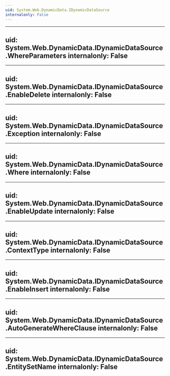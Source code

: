 ```yaml
---
uid: System.Web.DynamicData.IDynamicDataSource
internalonly: False
---
```


---
uid: System.Web.DynamicData.IDynamicDataSource.WhereParameters
internalonly: False
---

---
uid: System.Web.DynamicData.IDynamicDataSource.EnableDelete
internalonly: False
---

---
uid: System.Web.DynamicData.IDynamicDataSource.Exception
internalonly: False
---

---
uid: System.Web.DynamicData.IDynamicDataSource.Where
internalonly: False
---

---
uid: System.Web.DynamicData.IDynamicDataSource.EnableUpdate
internalonly: False
---

---
uid: System.Web.DynamicData.IDynamicDataSource.ContextType
internalonly: False
---

---
uid: System.Web.DynamicData.IDynamicDataSource.EnableInsert
internalonly: False
---

---
uid: System.Web.DynamicData.IDynamicDataSource.AutoGenerateWhereClause
internalonly: False
---

---
uid: System.Web.DynamicData.IDynamicDataSource.EntitySetName
internalonly: False
---
